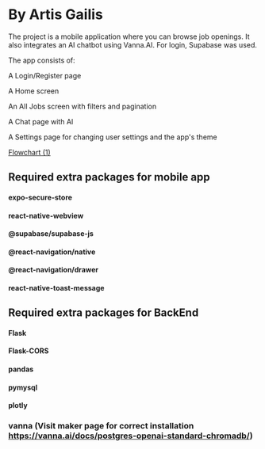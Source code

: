 # By Artis Gailis

The project is a mobile application where you can browse job openings. It also integrates an AI chatbot using Vanna.AI. For login, Supabase was used.

The app consists of:

A Login/Register page

A Home screen

An All Jobs screen with filters and pagination

A Chat page with AI

A Settings page for changing user settings and the app's theme

[Flowchart (1)](./Flowchart%20(1).pdf)

## Required extra packages for mobile app

#### expo-secure-store
#### react-native-webview
#### @supabase/supabase-js
#### @react-navigation/native 
#### @react-navigation/drawer
#### react-native-toast-message


## Required extra packages for BackEnd
#### Flask
#### Flask-CORS
#### pandas
#### pymysql
#### plotly
### vanna (Visit maker page for correct installation https://vanna.ai/docs/postgres-openai-standard-chromadb/)
